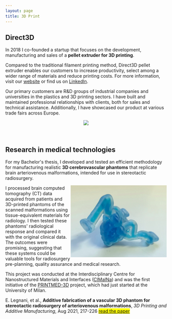 ```yaml
---
layout: page
title: 3D Print
---
```

## Direct3D

In 2018 I co-founded a startup that focuses on the development, manufacturing and sales of a **pellet extruder for 3D printing**.

Compared to the traditional filament printing method, Direct3D pellet extruder enables our customers to increase productivity, select among a wider range of materials and reduce printing costs. For more information, visit our [website](https://www.direct3d.it) or find us on [LinkedIn](https://www.linkedin.com/company/direct3d-pellet-extrusion/).

Our primary customers are R&D groups of industrial companies and universities in the plastics and 3D printing sectors. I have built and maintained professional relationships with clients, both for sales and technical assistance. Additionally, I have showcased our product at various trade fairs across Europe.

<p align="center">
  <img width=680 img src="/assets/img/direct3d.png"/>
</p>

<br>

## Research in medical technologies

For my Bachelor's thesis, I developed and tested an efficient methodology for manufacturing realistic **3D cerebrovascular phantoms** that replicate brain arteriovenous malformations, intended for use in stereotactic radiosurgery.

  <img class="post-img" width=300 align="right" src="/assets/img/mav.jpg"/>

I processed brain computed tomography (CT) data acquired from patients and 3D-printed phantoms of the scanned malformations using tissue-equivalent materials for radiology. I then tested these phantoms' radiological response and compared it with the original clinical data. The outcomes were promising, suggesting that these systems could be valuable tools for radiosurgery pre-planning, quality assurance and medical research.

This project was conducted at the Interdisciplinary Centre for Nanostructured Materials and Interfaces ([CIMaINa](https://cimaina2.fisica.unimi.it/)) and was the first initiative of the [PRINTMED-3D](https://printmed-3d.com/en/) project, which had just started at the University of Milan.

E. Legnani, et al., **Additive fabrication of a vascular 3D phantom for stereotactic radiosurgery of arteriovenous malformations**, *3D Printing and Additive Manufacturing*, Aug 2021, 217-226 <mark>[read the paper](https://www.liebertpub.com/doi/10.1089/3dp.2020.0305)</mark>
